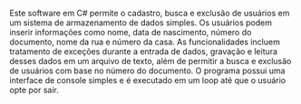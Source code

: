 Este software em C# permite o cadastro, busca e exclusão de usuários em um sistema de armazenamento de dados simples. Os usuários podem inserir informações como nome, data de nascimento, número do documento, nome da rua e número da casa. As funcionalidades incluem tratamento de exceções durante a entrada de dados, gravação e leitura desses dados em um arquivo de texto, além de permitir a busca e exclusão de usuários com base no número do documento. O programa possui uma interface de console simples e é executado em um loop até que o usuário opte por sair.
